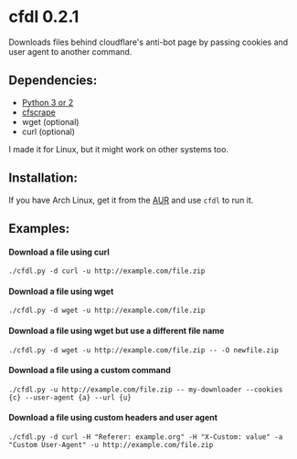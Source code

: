 # cfdl 0.2.1

Downloads files behind cloudflare's anti-bot page by passing cookies and user agent to another command.

## Dependencies:
* [Python 3 or 2](https://www.python.org/)
* [cfscrape](https://github.com/Anorov/cloudflare-scrape)
* wget (optional)
* curl (optional)

I made it for Linux, but it might work on other systems too.

## Installation:

If you have Arch Linux, get it from the [AUR](https://aur.archlinux.org/packages/cfdl) and use `cfdl` to run it.

## Examples:

#### Download a file using curl
`./cfdl.py -d curl -u http://example.com/file.zip`
#### Download a file using wget
`./cfdl.py -d wget -u http://example.com/file.zip`
#### Download a file using wget but use a different file name
`./cfdl.py -d wget -u http://example.com/file.zip -- -O newfile.zip`
#### Download a file using a custom command
`./cfdl.py -u http://example.com/file.zip -- my-downloader --cookies {c} --user-agent {a} --url {u}`
#### Download a file using custom headers and user agent
`./cfdl.py -d curl -H "Referer: example.org" -H "X-Custom: value" -a "Custom User-Agent" -u http://example.com/file.zip`

